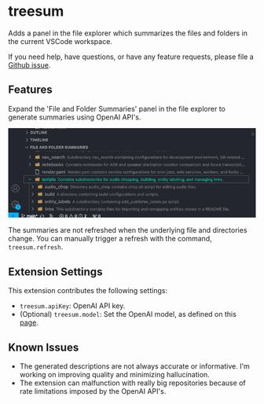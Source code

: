 # treesum

Adds a panel in the file explorer which summarizes the files and folders in the
current VSCode workspace.

If you need help, have questions, or have any feature requests, please file a
[Github issue](https://github.com/hardik-vala/TreeSum/issues).

## Features

Expand the 'File and Folder Summaries' panel in the file explorer to generate 
summaries using OpenAI API's.

![screenshot](https://github.com/hardik-vala/TreeSum/blob/main/media/screenshot.png)

The summaries are not refreshed when the underlying file and directories change.
You can manually trigger a refresh with the command, `treesum.refresh`.

## Extension Settings

This extension contributes the following settings:

* `treesum.apiKey`: OpenAI API key.
* (Optional) `treesum.model`: Set the OpenAI model, as defined on this
[page](https://platform.openai.com/docs/models/continuous-model-upgrades).

## Known Issues

* The generated descriptions are not always accurate or informative. I'm working
on improving quality and minimizing hallucination.
* The extension can malfunction with really big repositories because of rate
limitations imposed by the OpenAI API's.
